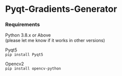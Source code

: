 # Pyqt-Gradients-Generator

### Requirements  
Python 3.8.x or Above  
(please let me know if it works in other versions)  

Pyqt5  
`pip install Pyqt5`     

Opencv2  
`pip install opencv-python`


